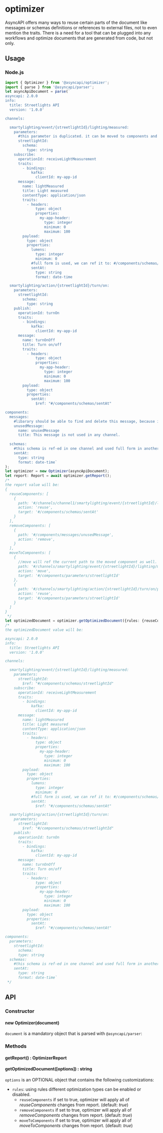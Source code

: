 # optimizer
AsyncAPI offers many ways to reuse certain parts of the document like messages or schemas definitions or references to external files, not to even mention the traits. There is a need for a tool that can be plugged into any workflows and optimize documents that are generated from code, but not only.

## Usage

### Node.js

```typescript
import { Optimizer } from '@asyncapi/optimizer';
import { parse } from '@asyncapi/parser';
let asyncApiDocument = parse(`
asyncapi: 2.0.0
info:
  title: Streetlights API
  version: '1.0.0'

channels:

  smartylighting/event/{streetlightId}/lighting/measured:
    parameters:
      #this parameter is duplicated. it can be moved to components and ref-ed from here.
      streetlightId:
        schema:
          type: string
    subscribe:
      operationId: receiveLightMeasurement
      traits:
        - bindings:
            kafka:
              clientId: my-app-id
      message:
        name: lightMeasured
        title: Light measured
        contentType: application/json
        traits:
          - headers:
              type: object
              properties:
                my-app-header:
                  type: integer
                  minimum: 0
                  maximum: 100
        payload:
          type: object
          properties:
            lumens:
              type: integer
              minimum: 0
            #full form is used, we can ref it to: #/components/schemas/sentAt
            sentAt:
              type: string
              format: date-time

  smartylighting/action/{streetlightId}/turn/on:
    parameters:
      streetlightId:
        schema:
          type: string
    publish:
      operationId: turnOn
      traits:
        - bindings:
            kafka:
              clientId: my-app-id
      message:
        name: turnOnOff
        title: Turn on/off
        traits:
          - headers:
              type: object
              properties:
                my-app-header:
                  type: integer
                  minimum: 0
                  maximum: 100
        payload:
          type: object
          properties:
            sentAt:
              $ref: "#/components/schemas/sentAt"

components:
  messages:
    #libarary should be able to find and delete this message, because it is not used anywhere.
    unusedMessage:
      name: unusedMessage
      title: This message is not used in any channel.
      
  schemas:
    #this schema is ref-ed in one channel and used full form in another. library should be able to identify and ref the second channel as well.
    sentAt:
      type: string
      format: date-time`
);
let optimizer = new Optimizer(asyncApiDocument);
let report: Report = await optimizer.getReport();
/*
the report value will be:
{
  reuseComponents: [
    {
      path: '#/channels/channel1/smartylighting/event/{streetlightId}/lighting/measured/message/payload/properties/sentAt',
      action: 'reuse',
      target: '#/components/schemas/sentAt'
    }
  ],
  removeComponents: [
    {
      path: '#/components/messages/unusedMessage',
      action: 'remove',
    }
  ],
  moveToComponents: [
    {
      //move will ref the current path to the moved component as well.
      path: '#/channels/smartylighting/event/{streetlightId}/lighting/measured/parameters/streetlightId',
      action: 'move',
      target: '#/components/parameters/streetlightId'
    },
    {
      path: '#/channels/smartylighting/action/{streetlightId}/turn/on/parameters/streetlightId',
      action: 'reuse',
      target: '#/components/parameters/streetlightId'
    }
  ]
}
 */
let optimizedDocument = optimizer.getOptimizedDocument({rules: {reuseComponents: true,removeComponents: true,moveToComponents: true }})
/*
the optimizedDocument value will be:

asyncapi: 2.0.0
info:
  title: Streetlights API
  version: '1.0.0'

channels:

  smartylighting/event/{streetlightId}/lighting/measured:
    parameters:
      streetlightId:
        $ref: "#/components/schemas/streetlightId"
    subscribe:
      operationId: receiveLightMeasurement
      traits:
        - bindings:
            kafka:
              clientId: my-app-id
      message:
        name: lightMeasured
        title: Light measured
        contentType: application/json
        traits:
          - headers:
              type: object
              properties:
                my-app-header:
                  type: integer
                  minimum: 0
                  maximum: 100
        payload:
          type: object
          properties:
            lumens:
              type: integer
              minimum: 0
            #full form is used, we can ref it to: #/components/schemas/sentAt
            sentAt:
              $ref: "#/components/schemas/sentAt"

  smartylighting/action/{streetlightId}/turn/on:
    parameters:
      streetlightId:
        $ref: "#/components/schemas/streetlightId"
    publish:
      operationId: turnOn
      traits:
        - bindings:
            kafka:
              clientId: my-app-id
      message:
        name: turnOnOff
        title: Turn on/off
        traits:
          - headers:
              type: object
              properties:
                my-app-header:
                  type: integer
                  minimum: 0
                  maximum: 100
        payload:
          type: object
          properties:
            sentAt:
              $ref: "#/components/schemas/sentAt"

components:
  parameters:
    streetlightId:
      schema:
      type: string
  schemas:
    #this schema is ref-ed in one channel and used full form in another. library should be able to identify and ref the second channel as well.
    sentAt:
      type: string
      format: date-time`
 */
```

## API

### Constructor

#### new Optimizer(document)

`document` is a mandatory object that is parsed with `@asyncapi/parser`:

### Methods

#### getReport() : OptimizerReport
#### getOptimizedDocument([options]) : string
`options` is an OPTIONAL object that contains the following customizations:
* `rules`: using rules different optimization types can be enabled or disabled.
    * `reuseComponents` if set to true, optimizer will apply all of *reuseComponents* changes from report. (default: *true*)
    * `removeComponents` if set to true, optimizer will apply all of *removeComponents* changes from report. (default: *true*)
    * `moveToComponents` if set to true, optimizer will apply all of *moveToComponents* changes from report. (default: *true*) 

